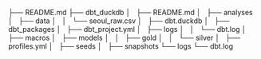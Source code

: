 ├── README.md
├── dbt_duckdb
│   ├── README.md
│   ├── analyses
│   ├── data
│   │   └── seoul_raw.csv
│   ├── dbt.duckdb
│   ├── dbt_packages
│   ├── dbt_project.yml
│   ├── logs
│   │   └── dbt.log
│   ├── macros
│   ├── models
│   │   ├── gold
│   │   └── silver
│   ├── profiles.yml
│   ├── seeds
│   ├── snapshots
└── logs
    └── dbt.log

